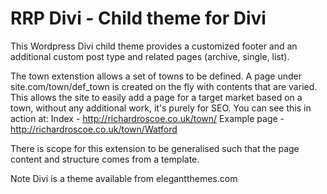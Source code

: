 RRP Divi - Child theme for Divi
===============================

This Wordpress Divi child theme provides a customized footer and an additional custom post type and related pages (archive, single, list).

The town extenstion allows a set of towns to be defined. A page under site.com/town/def_town is created on the fly with contents that are varied. This allows the site to easily add a page for a target market based on a town, without any additional work, it's purely for SEO. You can see this in action at:
  Index - http://richardroscoe.co.uk/town/
  Example page - http://richardroscoe.co.uk/town/Watford

There is scope for this extension to be generalised such that the page content and structure comes from a template.

Note Divi is a theme available from elegantthemes.com

